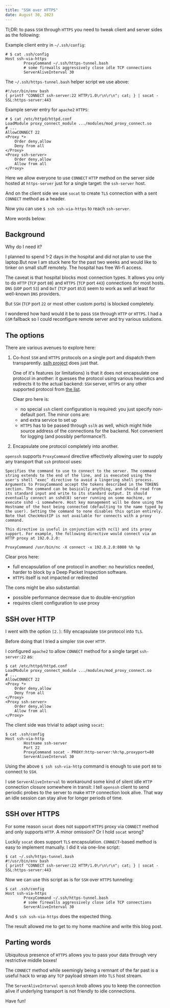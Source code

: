 ```yaml
---
title: "SSH over HTTPS"
date: August 30, 2023
---
```


Tl;DR: to pass `SSH` through `HTTPS` you need to tweak client and server
sides as the following:

Example client entry in `~/.ssh/config`:

```
# $ cat .ssh/config
Host ssh-via-https
        ProxyCommand ~/.ssh/https-tunnel.bash
        # some firewalls aggressively close idle TCP connections
        ServerAliveInterval 30
```

The `~/.ssh/https-tunnel.bash` helper script we use above:

```
#!/usr/bin/env bash
{ printf "CONNECT ssh-server:22 HTTP/1.0\r\n\r\n"; cat; } | socat - SSL:https-server:443
```

Example server entry for `apache2` `HTTPS`:

```
# $ cat /etc/httpd/httpd.conf
LoadModule proxy_connect_module .../modules/mod_proxy_connect.so
# ...
AllowCONNECT 22
<Proxy *>
    Order deny,allow
    Deny from all
</Proxy>
<Proxy ssh-server>
    Order deny,allow
    Allow from all
</Proxy>
```

Here we allow everyone to use `CONNECT` `HTTP` method on the server side
hosted at `https-server` just for a single target: the `ssh-server` host.

And on the client side we use `socat` to create `TLS` connection with a
sent `CONNECT` method as a header.

Now you can use `$ ssh ssh-via-https` to reach `ssh-server`.

More words below:

## Background

Why do I need it?

I planned to spend 1-2 days in the hospital and did not plan to use the
laptop.But now I am stuck here for the past two weeks and would like to
tinker on small stuff remotely. The hospital has free Wi-fi access.

The caveat is that hospital blocks most connection types. It allows you
only to do `HTTP` (`TCP` port `80`) and `HTTPS` (`TCP` port `443`)
connections for most hosts. `DNS` (`UDP` port `53`) and `DoT` (`TCP`
port `853`) seem to work as well at least for well-known `DNS`
providers.

But `SSH` (`TCP` port `22` or most other custom ports) is blocked
completely.

I wondered how hard would it be to pass `SSH` through `HTTP` or `HTTPS`.
I had a `GSM` fallback so I could reconfigure remote server and try
various solutions.

## The options

There are various avenues to explore here:

1. Co-host `SSH` and `HTTPS` protocols on a single port and dispatch
   them transparently. [sslh project](https://github.com/yrutschle/sslh)
   does just that.

   One of it's features (or limitations) is that it does not encapsulate
   one protocol in another: it guesses the protocol using various
   heuristics and redirects it to the actual backend: `SSH` server,
   `HTTPS` or any other supported protocol from
   [the list](https://github.com/yrutschle/sslh/blob/master/probe.c#L50).

   Clear pro here is:
   - no special `ssh` client configuration is required: you just specify
     non-default port.
   The minor cons are:
   - and extra service to set up
   - `HTTPS` has to be passed through `sslh` as well, which might hide
     source address of the connections for the backend. Not convenient
     for logging (and possibly performance?).

2. Encapsulate one protocol completely into another.

  `openssh` supports `ProxyCommand` directive effectively allowing user to
  supply any transport that `ssh` protocol uses:

  ```
  Specifies the command to use to connect to the server. The command string extends to the end of the line, and is executed using the user's shell ‘exec’ directive to avoid a lingering shell process.
  Arguments to ProxyCommand accept the tokens described in the TOKENS section. The command can be basically anything, and should read from its standard input and write to its standard output. It should eventually connect an sshd(8) server running on some machine, or execute sshd -i somewhere. Host key management will be done using the Hostname of the host being connected (defaulting to the name typed by the user). Setting the command to none disables this option entirely. Note that CheckHostIP is not available for connects with a proxy command.

  This directive is useful in conjunction with nc(1) and its proxy support. For example, the following directive would connect via an HTTP proxy at 192.0.2.0:

  ProxyCommand /usr/bin/nc -X connect -x 192.0.2.0:8080 %h %p
  ```

  Clear pros here:
  - full encapsulation of one protocol in another: no heuristics needed,
    harder to block by a Deep Packet Inspection software.
  - `HTTPS` itself is not impacted or redirected

  The cons might be also substantial:
  - possible performance decrease due to double-encryption
  - requires client configuration to use proxy

## SSH over HTTP

I went with the option `[2.]`: filly encapsulate `SSH` protocol into
`TLS`.

Before doing that I tried a simpler `SSH` over `HTTP`.

I configured `apache2` to allow `CONNECT` method for a single target
`ssh-server:22` as:

```
$ cat /etc/httpd/httpd.conf
LoadModule proxy_connect_module .../modules/mod_proxy_connect.so
# ...
AllowCONNECT 22
<Proxy *>
    Order deny,allow
    Deny from all
</Proxy>
<Proxy ssh-server>
    Order deny,allow
    Allow from all
</Proxy>
```

The client side was trivial to adapt using `socat`:

```
$ cat .ssh/config
Host ssh-via-http
        Hostname ssh-server
        Port 22
        ProxyCommand socat - PROXY:http-server:%h:%p,proxyport=80
        ServerAliveInterval 30
```

Using the above `$ ssh ssh-via-http` command is enough to use port `80`
to connect to `SSH`.

I use `ServerAliveInterval` to workaround some kind of silent idle
`HTTP` connection closure somewhere in transit: I tell `openssh`
client to send periodic probes to the server to make `HTTP` connection
look alive. That way an idle session can stay alive for longer periods
of time.

## SSH over HTTPS

For some reason `socat` does not support `HTTPS` proxy via `CONNECT`
method and only supports `HTTP`. A minor omission? Or I hold `socat`
wrong?

Luckily `socat` does support `TLS` encapsulation. `CONNECT`-based
method is easy to implement manually. I did it via one-line script:

```
$ cat ~/.ssh/https-tunnel.bash
#!/usr/bin/env bash
{ printf "CONNECT ssh-server:22 HTTP/1.0\r\n\r\n"; cat; } | socat - SSL:https-server:443
```

Now we can use this script as is for `SSH` over `HTTPS` tunneling:

```
$ cat .ssh/config
Host ssh-via-https
        ProxyCommand ~/.ssh/https-tunnel.bash
        # some firewalls aggressively close idle TCP connections
        ServerAliveInterval 30
```

And `$ ssh ssh-via-https` does the expected thing.

The result allowed me to get to my home machine and write this blog post.

## Parting words

Ubiquitous presence of `HTTPS` allows you to pass your data through very
restrictive middle boxes!

The `CONNECT` method while seemingly being a remnant of the far past is
a useful hack to wrap any `TCP` payload stream into `TLS` host stream.

The `ServerAliveInterval` `openssh` knob allows you to keep the
connection alive if underlying transport is not friendly to idle
connections.

Have fun!
